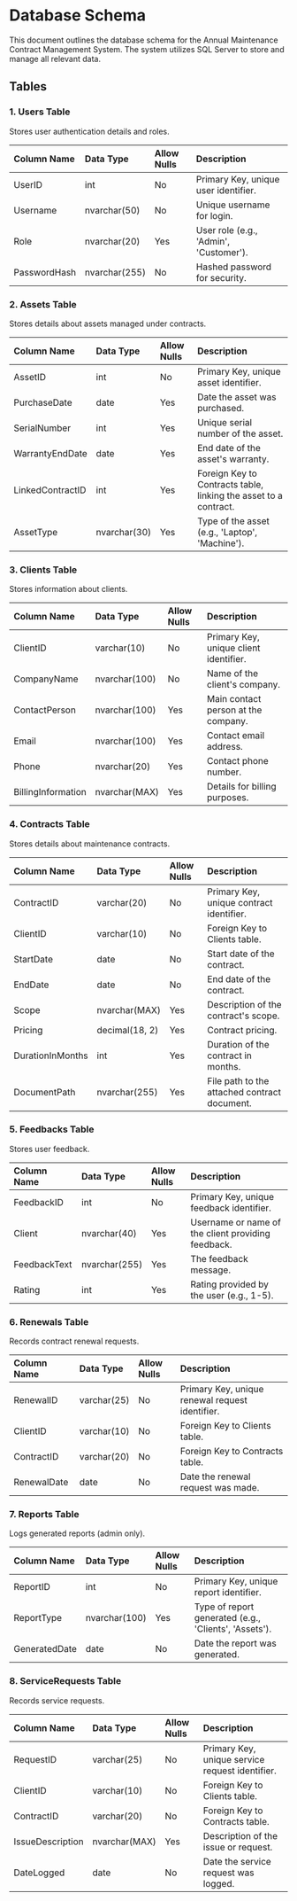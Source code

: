 # **Database Schema**

This document outlines the database schema for the Annual Maintenance Contract Management System. The system utilizes SQL Server to store and manage all relevant data.

## **Tables**

### **1\. Users Table**

Stores user authentication details and roles.

| Column Name | Data Type | Allow Nulls | Description |
| :---- | :---- | :---- | :---- |
| UserID | int | No | Primary Key, unique user identifier. |
| Username | nvarchar(50) | No | Unique username for login. |
| Role | nvarchar(20) | Yes | User role (e.g., 'Admin', 'Customer'). |
| PasswordHash | nvarchar(255) | No | Hashed password for security. |

### **2\. Assets Table**

Stores details about assets managed under contracts.

| Column Name | Data Type | Allow Nulls | Description |
| :---- | :---- | :---- | :---- |
| AssetID | int | No | Primary Key, unique asset identifier. |
| PurchaseDate | date | Yes | Date the asset was purchased. |
| SerialNumber | int | Yes | Unique serial number of the asset. |
| WarrantyEndDate | date | Yes | End date of the asset's warranty. |
| LinkedContractID | int | Yes | Foreign Key to Contracts table, linking the asset to a contract. |
| AssetType | nvarchar(30) | Yes | Type of the asset (e.g., 'Laptop', 'Machine'). |

### **3\. Clients Table**

Stores information about clients.

| Column Name | Data Type | Allow Nulls | Description |
| :---- | :---- | :---- | :---- |
| ClientID | varchar(10) | No | Primary Key, unique client identifier. |
| CompanyName | nvarchar(100) | No | Name of the client's company. |
| ContactPerson | nvarchar(100) | Yes | Main contact person at the company. |
| Email | nvarchar(100) | Yes | Contact email address. |
| Phone | nvarchar(20) | Yes | Contact phone number. |
| BillingInformation | nvarchar(MAX) | Yes | Details for billing purposes. |

### **4\. Contracts Table**

Stores details about maintenance contracts.

| Column Name | Data Type | Allow Nulls | Description |
| :---- | :---- | :---- | :---- |
| ContractID | varchar(20) | No | Primary Key, unique contract identifier. |
| ClientID | varchar(10) | No | Foreign Key to Clients table. |
| StartDate | date | No | Start date of the contract. |
| EndDate | date | No | End date of the contract. |
| Scope | nvarchar(MAX) | Yes | Description of the contract's scope. |
| Pricing | decimal(18, 2\) | Yes | Contract pricing. |
| DurationInMonths | int | Yes | Duration of the contract in months. |
| DocumentPath | nvarchar(255) | Yes | File path to the attached contract document. |

### **5\. Feedbacks Table**

Stores user feedback.

| Column Name | Data Type | Allow Nulls | Description |
| :---- | :---- | :---- | :---- |
| FeedbackID | int | No | Primary Key, unique feedback identifier. |
| Client | nvarchar(40) | Yes | Username or name of the client providing feedback. |
| FeedbackText | nvarchar(255) | Yes | The feedback message. |
| Rating | int | Yes | Rating provided by the user (e.g., 1-5). |

### **6\. Renewals Table**

Records contract renewal requests.

| Column Name | Data Type | Allow Nulls | Description |
| :---- | :---- | :---- | :---- |
| RenewalID | varchar(25) | No | Primary Key, unique renewal request identifier. |
| ClientID | varchar(10) | No | Foreign Key to Clients table. |
| ContractID | varchar(20) | No | Foreign Key to Contracts table. |
| RenewalDate | date | No | Date the renewal request was made. |

### **7\. Reports Table**

Logs generated reports (admin only).

| Column Name | Data Type | Allow Nulls | Description |
| :---- | :---- | :---- | :---- |
| ReportID | int | No | Primary Key, unique report identifier. |
| ReportType | nvarchar(100) | Yes | Type of report generated (e.g., 'Clients', 'Assets'). |
| GeneratedDate | date | No | Date the report was generated. |

### **8\. ServiceRequests Table**

Records service requests.

| Column Name | Data Type | Allow Nulls | Description |
| :---- | :---- | :---- | :---- |
| RequestID | varchar(25) | No | Primary Key, unique service request identifier. |
| ClientID | varchar(10) | No | Foreign Key to Clients table. |
| ContractID | varchar(20) | No | Foreign Key to Contracts table. |
| IssueDescription | nvarchar(MAX) | Yes | Description of the issue or request. |
| DateLogged | date | No | Date the service request was logged. |

